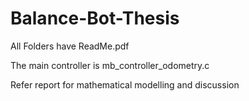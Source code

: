 # Balance-Bot-Thesis

All Folders have ReadMe.pdf 

The main controller is mb_controller_odometry.c

Refer report for mathematical modelling and discussion

